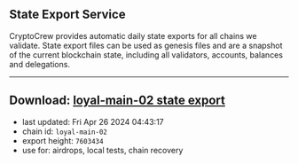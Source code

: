 ## State Export Service
CryptoCrew provides automatic daily state exports for all chains we validate. State export files can be used as genesis files and are a snapshot of the current blockchain state, including all validators, accounts, balances and delegations.

---
**Download: [loyal-main-02 state export](https://dl-eu2.ccvalidators.com/SERVICE/loyal/loyal-main-02_export_7603434.json)**
---

- last updated: Fri Apr 26 2024 04:43:17
- chain id: `loyal-main-02`
- export height: `7603434`
- use for: airdrops, local tests, chain recovery
